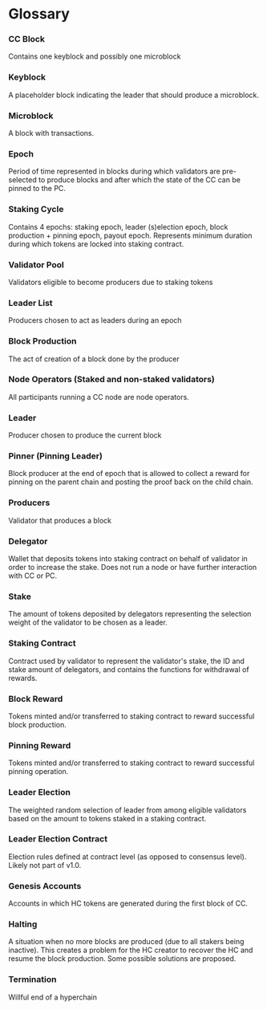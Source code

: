 # Glossary
### CC Block
Contains one keyblock and possibly one microblock

### Keyblock
A placeholder block indicating the leader that should produce a microblock.

### Microblock
A block with transactions.

### Epoch
Period of time represented in blocks during which validators are pre-selected to produce blocks and after which the state of the CC can be pinned to the PC.

### Staking Cycle
Contains 4 epochs: staking epoch, leader (s)election epoch, block production + pinning epoch, payout epoch. Represents minimum duration during which tokens are locked into staking contract.

### Validator Pool
Validators eligible to become producers due to staking tokens

### Leader List
Producers chosen to act as leaders during an epoch

### Block Production
The act of creation of a block done by the producer

### Node Operators (Staked and non-staked validators)
All participants running a CC node are node operators.

### Leader
Producer chosen to produce the current block

### Pinner (Pinning Leader)
Block producer at the end of epoch that is allowed to collect a reward for pinning on the parent chain and posting the proof back on the child chain.

### Producers
Validator that produces a block

### Delegator
Wallet that deposits tokens into staking contract on behalf of validator in order to increase the stake. Does not run a node or have further interaction with CC or PC.

### Stake
The amount of tokens deposited by delegators representing the selection weight of the validator to be chosen as a leader.

### Staking Contract
Contract used by validator to represent the validator's stake, the ID and stake amount of delegators, and contains the functions for withdrawal of rewards.

### Block Reward
Tokens minted and/or transferred to staking contract to reward successful block production.

### Pinning Reward
Tokens minted and/or transferred to staking contract to reward successful pinning operation.

### Leader Election
The weighted random selection of leader from among eligible validators based on the amount to tokens staked in a staking contract.

### Leader Election Contract
Election rules defined at contract level (as opposed to consensus level). Likely not part of v1.0.

### Genesis Accounts
Accounts in which HC tokens are generated during the first block of CC.

### Halting
A situation when no more blocks are produced (due to all stakers being inactive). This creates a problem for the HC creator to recover the HC and resume the block production. Some possible solutions are proposed.

### Termination
Willful end of a hyperchain